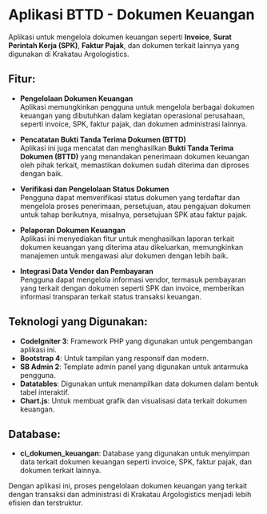 # Aplikasi BTTD - Dokumen Keuangan
Aplikasi untuk mengelola dokumen keuangan seperti **Invoice**, **Surat Perintah Kerja (SPK)**, **Faktur Pajak**, dan dokumen terkait lainnya yang digunakan di Krakatau Argologistics.

## Fitur:
- **Pengelolaan Dokumen Keuangan**  
  Aplikasi memungkinkan pengguna untuk mengelola berbagai dokumen keuangan yang dibutuhkan dalam kegiatan operasional perusahaan, seperti invoice, SPK, faktur pajak, dan dokumen administrasi lainnya.

- **Pencatatan Bukti Tanda Terima Dokumen (BTTD)**  
  Aplikasi ini juga mencatat dan menghasilkan **Bukti Tanda Terima Dokumen (BTTD)** yang menandakan penerimaan dokumen keuangan oleh pihak terkait, memastikan dokumen sudah diterima dan diproses dengan baik.

- **Verifikasi dan Pengelolaan Status Dokumen**  
  Pengguna dapat memverifikasi status dokumen yang terdaftar dan mengelola proses penerimaan, persetujuan, atau pengajuan dokumen untuk tahap berikutnya, misalnya, persetujuan SPK atau faktur pajak.

- **Pelaporan Dokumen Keuangan**  
  Aplikasi ini menyediakan fitur untuk menghasilkan laporan terkait dokumen keuangan yang diterima atau dikeluarkan, memungkinkan manajemen untuk mengawasi alur dokumen dengan lebih baik.

- **Integrasi Data Vendor dan Pembayaran**  
  Pengguna dapat mengelola informasi vendor, termasuk pembayaran yang terkait dengan dokumen seperti SPK dan invoice, memberikan informasi transparan terkait status transaksi keuangan.

## Teknologi yang Digunakan:
- **CodeIgniter 3**: Framework PHP yang digunakan untuk pengembangan aplikasi ini.
- **Bootstrap 4**: Untuk tampilan yang responsif dan modern.
- **SB Admin 2**: Template admin panel yang digunakan untuk antarmuka pengguna.
- **Datatables**: Digunakan untuk menampilkan data dokumen dalam bentuk tabel interaktif.
- **Chart.js**: Untuk membuat grafik dan visualisasi data terkait dokumen keuangan.

## Database:
- **ci_dokumen_keuangan**: Database yang digunakan untuk menyimpan data terkait dokumen keuangan seperti invoice, SPK, faktur pajak, dan dokumen terkait lainnya.

Dengan aplikasi ini, proses pengelolaan dokumen keuangan yang terkait dengan transaksi dan administrasi di Krakatau Argologistics menjadi lebih efisien dan terstruktur.
